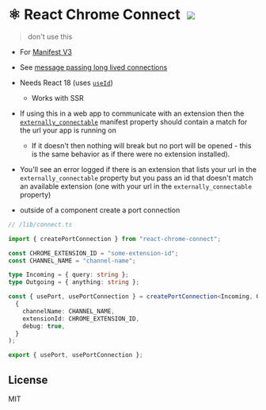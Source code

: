 # ⚛ React Chrome Connect &nbsp;![](https://img.shields.io/npm/v/react-chrome-connect.svg)

> don't use this

- For [Manifest V3](https://developer.chrome.com/docs/extensions/mv3/intro/mv3-overview/)
- See [message passing long lived connections](https://developer.chrome.com/docs/extensions/mv3/messaging/#connect)
- Needs React 18 (uses [`useId`](https://beta.reactjs.org/apis/react/useId))

  - Works with SSR

- If using this in a web app to communicate with an extension then the [`externally_connectable`](https://developer.chrome.com/docs/extensions/mv3/manifest/externally_connectable/) manifest property should contain a match for the url your app is running on
  - If it doesn't then nothing will break but no port will be opened - this is the same behavior as if there were no extension installed).
- You'll see an error logged if there is an extension that lists your url in the `externally_connectable` property but you pass an id that doesn't match an available extension (one with your url in the `externally_connectable` property)

- outside of a component create a port connection

```typescript
// /lib/connect.ts

import { createPortConnection } from "react-chrome-connect";

const CHROME_EXTENSION_ID = "some-extension-id";
const CHANNEL_NAME = "channel-name";

type Incoming = { query: string };
type Outgoing = { anything: string };

const { usePort, usePortConnection } = createPortConnection<Incoming, Outgoing>(
  {
    channelName: CHANNEL_NAME,
    extensionId: CHROME_EXTENSION_ID,
    debug: true,
  }
);

export { usePort, usePortConnection };
```

## License

MIT

